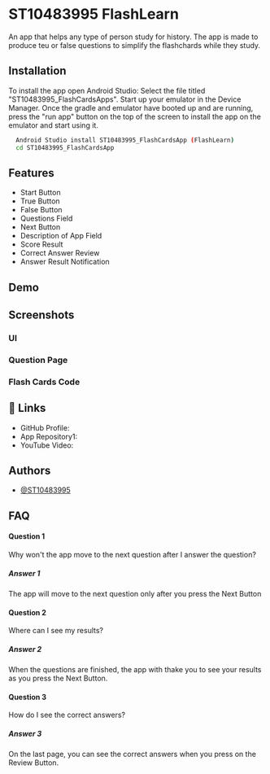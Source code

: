 # ST10483995 FlashLearn

An app that helps any type of person study for history. The app is made to produce teu or false questions to simplify the flashchards while they study.
## Installation

To install the app open Android Studio: Select the file titled "ST10483995_FlashCardsApps". Start up your emulator in the Device Manager. Once the gradle and emulator have booted up and are running, press the "run app" button on the top of the screen to install the app on the emulator and start using it.

```bash
  Android Studio install ST10483995_FlashCardsApp (FlashLearn)
  cd ST10483995_FlashCardsApp
```
    
## Features

- Start Button
- True Button
- False Button
- Questions Field
- Next Button
- Description of App Field
- Score Result
- Correct Answer Review
- Answer Result Notification 


## Demo


## Screenshots


### UI


### Question Page


### Flash Cards Code



## 🔗 Links

- GitHub Profile: 
- App Repository1: 
- YouTube Video: 

## Authors

- [@ST10483995](https://github.com/ST10483995)


## FAQ

#### Question 1
Why won't the app move to the next question after I answer the question?

##### Answer 1
The app will move to the next question only after you press the Next Button

#### Question 2
Where can I see my results?

##### Answer 2
When the questions are finished, the app with thake you to see your results as you press the Next Button.

#### Question 3
How do I see the correct answers?

##### Answer 3
On the last page, you can see the correct answers when you press on the Review Button.


